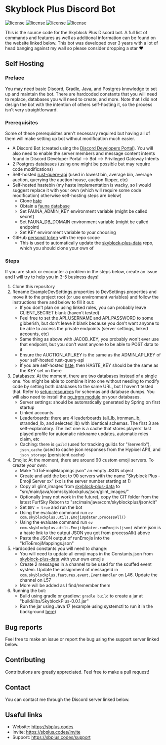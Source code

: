 # Skyblock Plus Discord Bot
<a href="https://github.com/kr45732/skyblock-plus/blob/master/LICENSE" target="_blank">
  <img alt="license" src="https://img.shields.io/github/license/kr45732/skyblock-plus?style=for-the-badge" />
</a>
<a href="https://sbplus.codes/support" target="_blank">
  <img alt="license" src="https://img.shields.io/discord/796790757947867156?color=4166f5&label=discord&style=for-the-badge" />
</a> 
<a href="https://github.com/kr45732/skyblock-plus/stargazers" target="_blank">
  <img alt="license" src="https://img.shields.io/github/stars/kr45732/skyblock-plus?style=for-the-badge" />
</a>
<a href="https://github.com/kr45732/skyblock-plus/contributors" target="_blank">
  <img alt="license" src="https://img.shields.io/github/contributors/kr45732/skyblock-plus?style=for-the-badge" />
</a>

This is the source code for the Skyblock Plus Discord bot. A full list of commands and features as well as additional information can be found on the website linked below. This bot was developed over 3 years with a lot of head banging against my wall so please consider dropping a star ❤️

## Self Hosting
### Preface
You may need basic Discord, Gradle, Java, and Postgres knowledge to set up and maintain the bot. There are hardcoded constants that you will need to replace, databases you will need to create, and more. Note that I did not design the bot with the intention of others self-hosting it, so the process isn't very straightforward.

### Prerequisites
Some of these prerequisites aren't necessary required but having all of them will make setting up bot without modification much easier.
- A Discord Bot (created using the [Discord Developers Portal](https://discord.com/developers/applications)). You will also need to enable the server members and message content intents found in Discord Developer Portal --> Bot --> Privileged Gateway Intents
- 2 Postgres databases (using one might be possible but may require code modifications)
- Self-hosted [rust-query-api](https://github.com/kr45732/rust-query-api) (used in lowest bin, average bin, average auction, querying the auction house, auction flipper, etc)
- Self-hosted hastebin (my haste implementation is wacky, so I would suggest replace it with your own (which will require some code modification) otherwise self-hosting steps are below)
  - Clone [hste](https://github.com/kr45732/hste)
  - Obtain a [fauna database]([hste](https://github.com/kr45732/hste))
  - Set FAUNA_ADMIN_KEY environment variable (might be called secret)
  - Set FAUNA_DB_DOMAIN environment variable (might be called endpoint)
  - Set KEY environment variable to your choosing
- GitHub [personal token](https://github.com/settings/tokens) with the repo scope
  - This is used to automatically update the [skyblock-plus-data](https://github.com/kr45732/skyblock-plus-data) repo, which you should clone your own of

### Steps
If you are stuck or encounter a problem in the steps below, create an issue and I will try to help you in 3-5 business days!
1. Clone this repository
2. Rename ExampleDevSettings.properties to DevSettings.properties and move it to the project root (or use environment variables) and follow the instructions there and below to fill it out:
   - If you don't plan on using linked roles, you can probably leave CLIENT_SECRET blank (haven't tested)
   - Feel free to set the API_USERNAME and API_PASSWORD to some gibberish, but don't leave it blank because you don't want anyone to be able to access the private endpoints (server settings, linked accounts, etc)
   - Same thing as above with JACOB_KEY, you probably won't ever use that endpoint, but you don't want anyone to be able to POST data to it
   - Ensure the AUCTION_API_KEY is the same as the ADMIN_API_KEY of your self-hosted rust-query-api
   - If you are self-hosted [hste](https://github.com/kr45732/hste), then HASTE_KEY should be the same as the KEY set on there
3. Databases: At the moment, there are two databases instead of a single one. You might be able to combine it into one without needing to modify code by setting both databases to the same URL, but I haven't tested that. Refer to [setup-resources](https://github.com/kr45732/skyblock-plus/tree/master/setup-resources) for schemas and database dumps. You will also need to install the [pg_trgm module](https://www.postgresql.org/docs/current/pgtrgm.html) on your databases. 
   - Server settings: should be automatically generated by Spring on first startup
   - Linked accounts
   - Leaderboards: there are 4 leaderboards (all_lb, ironman_lb, stranded_lb, and selected_lb) with identical schemas. The first 3 are self-explanatory. The last one is a cache that stores players' last played profile for automatic nickname updates, automatic roles claim, etc
   - Caching: there is `guild` (used for tracking guilds for "/serverlb"), `json_cache` (used to cache json responses from the Hypixel API), and `json_storage` (persistent cache)
4. Emojis: At the moment, there are around 90 custom emoji servers. To create your own:
   - Make "IdToEmojiMappings.json" an empty JSON object
   - Create and add the bot to 90 servers with the name "Skyblock Plus - Emoji Server xx" (xx is the server number starting at 1)
   - Copy all glint_images from [skyblock-plus-data](https://github.com/kr45732/skyblock-plus-data) to "src/main/java/com/skyblockplus/json/glint_images/"
   - Optionally (may not work in the future), copy the CIT folder from the latest FurfSky Reborn to "src/main/java/com/skyblockplus/json/cit" 
   - Set `DEV = true` and run the bot
   - Using the evaluate command run `ev com.skyblockplus.utils.EmojiUpdater.processAll()`
   - Using the evaluate command run `ev com.skyblockplus.utils.EmojiUpdater.runEmojis(json)` where json is a haste link to the output JSON you got from processAll() above
   - Paste the JSON output of runEmojis into the "IdToEmojiMappings.json"
5. Hardcoded constants you will need to change:
   - You will need to update all emoji maps in the Constants.json from [skyblock-plus-data](https://github.com/kr45732/skyblock-plus-data/blob/main/Constants.json) with your own emojis
   - Create 2 messages in a channel to be used for the scuffed event system. Update the assignment of messageId in `com.skyblockplus.features.event.EventHandler` on L46. Update the channel on L57
   - More will be added as I find/remember them
6. Running the bot:
   - Build using gradle or gradlew: `gradle build` to create a jar at "build/libs/SkyblockPlus-0.0.1.jar"
   - Run the jar using Java 17 (example using systemctl to run it in the background [here](https://github.com/kr45732/skyblock-plus/blob/master/setup-resources/skyblock-plus.service))

## Bug reports
Feel free to make an issue or report the bug using the support server linked below.

## Contributing
Contributions are greatly appreciated. Feel free to make a pull request!

## Contact
You can contact me through the Discord server linked below.

## Useful links
- Website: https://sbplus.codes
- Invite: https://sbplus.codes/invite
- Support: https://sbplus.codes/support
